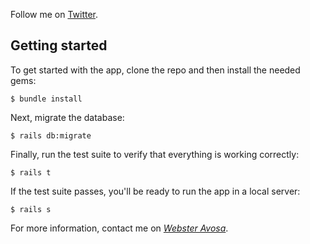 Follow me on [Twitter](http://www.twitter.com/websteravosa).

## Getting started

To get started with the app, clone the repo and then install the needed gems:

```
$ bundle install
```

Next, migrate the database:

```
$ rails db:migrate
```

Finally, run the test suite to verify that everything is working correctly:

```
$ rails t
```

If the test suite passes, you'll be ready to run the app in a local server:

```
$ rails s
```

For more information, contact me on
[_Webster Avosa_](http://www.twitter.com/websteravosa).
